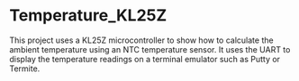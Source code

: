 # Temperature_KL25Z
This project uses a KL25Z microcontroller to show how to calculate the ambient temperature using an NTC temperature sensor. It uses the UART to display the temperature readings on a terminal emulator such as Putty or Termite.
